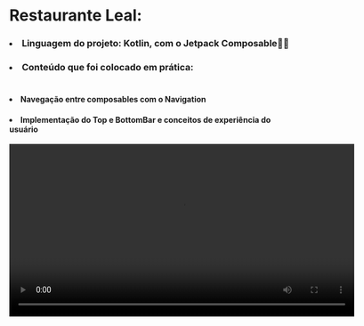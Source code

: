 # Restaurante Leal:
<p> 
  
### <li> Linguagem do projeto: Kotlin, com o Jetpack Composable🚀🚀 </li>

### <li> Conteúdo que foi colocado em prática: </li>

#

#### <li> Navegação entre composables com o Navigation </li>

#### <li> Implementação do Top e BottomBar e conceitos de experiência do usuário </li>


<video
  controls
  src="https://github.com/user-attachments/assets/07ef692f-b480-47d8-a9a3-755552938cbf"
  width="620">

</video>


